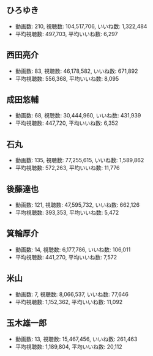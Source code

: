 ## ひろゆき

-   動画数: 210, 視聴数: 104,517,706, いいね数: 1,322,484
-   平均視聴数: 497,703, 平均いいね数: 6,297

## 西田亮介

-   動画数: 83, 視聴数: 46,178,582, いいね数: 671,892
-   平均視聴数: 556,368, 平均いいね数: 8,095

## 成田悠輔

-   動画数: 68, 視聴数: 30,444,960, いいね数: 431,939
-   平均視聴数: 447,720, 平均いいね数: 6,352

## 石丸

-   動画数: 135, 視聴数: 77,255,615, いいね数: 1,589,862
-   平均視聴数: 572,263, 平均いいね数: 11,776

## 後藤達也

-   動画数: 121, 視聴数: 47,595,732, いいね数: 662,126
-   平均視聴数: 393,353, 平均いいね数: 5,472

## 箕輪厚介

-   動画数: 14, 視聴数: 6,177,786, いいね数: 106,011
-   平均視聴数: 441,270, 平均いいね数: 7,572

## 米山

-   動画数: 7, 視聴数: 8,066,537, いいね数: 77,646
-   平均視聴数: 1,152,362, 平均いいね数: 11,092

## 玉木雄一郎

-   動画数: 13, 視聴数: 15,467,456, いいね数: 261,463
-   平均視聴数: 1,189,804, 平均いいね数: 20,112


